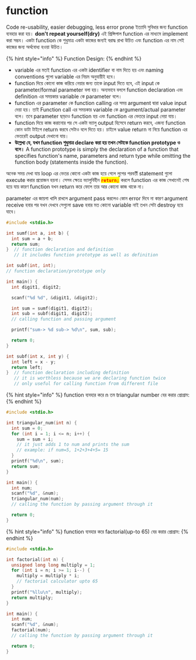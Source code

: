 # function

Code re-usability, easier debugging, less error prone ইত্যাদি সুবিধার জন্য function ব্যবহার করা হয়। **don't repeat yourself(dry)** এই প্রিন্সিপাল function এর মাধ্যমে implement করা সম্ভব।  একটা function কে শুধুমাত্র একটা কাজের জন্যই বরাদ্ধ রাখা উচিত এবং function এর নাম সেই কাজের জন্য অর্থবোধ্য হওয়া উচিত।&#x20;

{% hint style="info" %}
Function Design:
{% endhint %}

* variable এর মতই function এর একটা identifier বা নাম দিতে হয় এবং naming conventions গুলো variable এর নিয়ম অনুযায়ীই হবে।&#x20;
* function দিয়ে কোনো কাজ করিয়ে নেয়ার জন্য তাকে input দিতে হবে, এই input কে parameter/formal parameter বলা হয়। অন্যভাবে বললে function declaration এবং definition এর সময়কার variable কে parameter বলে।&#x20;
* function এর parameter কে function calling এর সময় argument দ্বারা value input দেয়া হয়। তাই Function call এর সময়কার variable কে argument/actual parameter বলে। তবে parameter ছাড়াও function হয় এবং function এর ভেতরে input নেয়া যায়।
* &#x20;function দিয়ে কাজ করানোর পর সে একটা ভ্যালু output হিসেবে return করবে, এজন্য function কোন ডাটা টাইপে return করবে সেটাও বলে দিতে হয়। চাইলে value return না নিয়ে function এর ভেতরেই output দেখানো যায়।
* **উল্লেখ্য যে, যখন function শুধুমাত্র declare করা হয় তখন সেটাকে function prototype ও বলে।** A function prototype is simply the declaration of a function that specifies function's name, parameters and return type while omitting the function body (statements inside the function).



অনেক সময় দেখা যায় loop এর ভেতর কোনো একটা কাজ হয়ে গেলে লুপের পরবর্তী statement গুলো execute করার প্রয়োজন হয়না। সেসব ক্ষেত্রে ভ্যালুবিহীন <mark style="color:red;">**`return;`**</mark> করলে function এর কাজ সেখানেই শেষ হয়ে যায় কারণ function যখন return করে ফেলে তার আর কোনো কাজ থাকে না।

parameter এর জায়গা খালি রাখলে argument pass করলেও কোন error দিবে না কারণ argument receive হবার পর যখন দেখবে সেগুলো save হবার মত কোনো variable নাই তখন সেটা destroy হয়ে যাবে।



```c
#include <stdio.h>

int sumf(int a, int b) {
  int sum = a + b;
  return sum;
}  // function declaration and definition
   // it includes function prototype as well as definition

int subf(int, int);
// function declaration/prototype only

int main() {
  int digit1, digit2;

  scanf("%d %d", &digit1, &digit2);

  int sum = sumf(digit1, digit2);
  int sub = subf(digit1, digit2);
  // calling function and passing argument

  printf("sum-> %d sub-> %d\n", sum, sub);

  return 0;
}

int subf(int x, int y) {
  int left = x - y;
  return left;
}  // function declaration including definition
   // it is worthless because we are declaring function twice
   // only useful for calling function from different file
```

{% hint style="info" %}
function ব্যবহার করে n তম triangular number বের করার প্রোগ্রাম:
{% endhint %}

```c
#include <stdio.h>

int triangular_num(int n) {
  int sum = 0;
  for (int i = 1; i <= n; i++) {
    sum = sum + i;
    // it just adds 1 to num and prints the sum
    // example: if num=5, 1+2+3+4+5= 15
  }
  printf("%d\n", sum);
  return sum;
}

int main() {
  int num;
  scanf("%d", &num);
  triangular_num(num);
  // calling the function by passing argument through it

  return 0;
}
```

{% hint style="info" %}
function ব্যবহার করে factorial(up-to 65) বের করার প্রোগ্রাম:
{% endhint %}

```c
#include <stdio.h>

int factorial(int n) {
  unsigned long long multiply = 1;
  for (int i = n; i >= 1; i--) {
    multiply = multiply * i;
    // factorial calculator upto 65
  }
  printf("%llu\n", multiply);
  return multiply;
}

int main() {
  int num;
  scanf("%d", &num);
  factorial(num);
  // calling the function by passing argument through it

  return 0;
}
```

